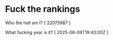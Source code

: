 # Fuck the rankings

Who the hell am I?
{ 22075987 }

What fucking year is it?
[ 2025-08-09T19:40:00Z ]
